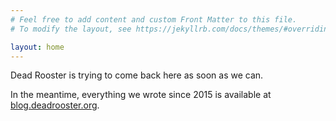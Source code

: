 ```yaml
---
# Feel free to add content and custom Front Matter to this file.
# To modify the layout, see https://jekyllrb.com/docs/themes/#overriding-theme-defaults

layout: home
---
```


Dead Rooster is trying to come back here as soon as we can.

In the meantime, everything we wrote since 2015 is available at [blog.deadrooster.org][new].

[new]: https://blog.deadrooster.org/
